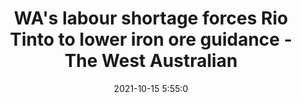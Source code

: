 ---
"title": "WA's labour shortage forces Rio Tinto to lower iron ore guidance - The West Australian"
"date": "2021-10-15 5:55:0"
"feed_name": "GOOGLENEWSMINING"
"feed_website": "https://news.google.com/search?q=mining%2Bincident&hl=en-US&gl=US&ceid=US:en"
"feed_rss": "https://news.google.com/rss/search?q=mining%2Bincident&hl=en-US&gl=US&ceid=US:en"
"link": "https://thewest.com.au/business/mining/labour-shortage-forces-rio-to-lower-iron-ore-guidance-ng-b882040425z"
"source": "{'href': 'https://thewest.com.au', 'title': 'The West Australian'}"
"file": "_posts/2021-1-1-2f947ad8185ba0e8ef9b6163bad701978710aa9a.md"
"accident": "0"
"drilling": "0"
"dead": "0"
"injured": "0"
"arrested": "0"
"place": "unknown place"
"where": "unknown site"
"causes": "unknown"
"place_uri": "unknown place"
---